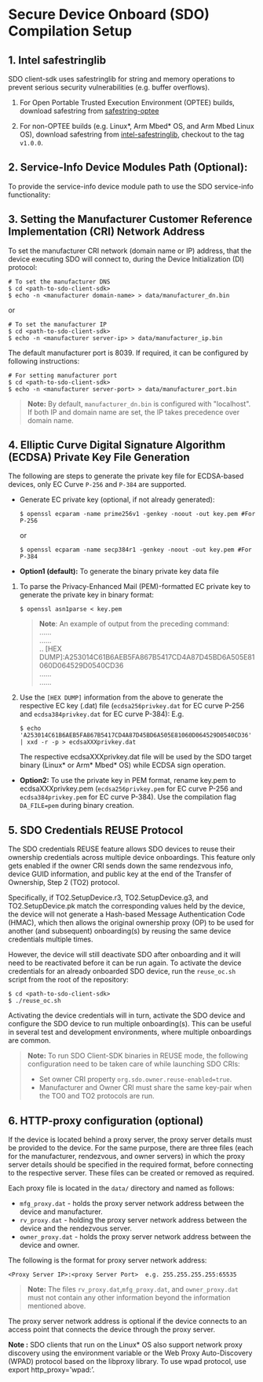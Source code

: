 # Secure Device Onboard (SDO) Compilation Setup
<a name="safestring"></a>
## 1. Intel safestringlib
SDO client-sdk uses safestringlib for string and memory operations to prevent serious security vulnerabilities (e.g. buffer overflows).

1. For Open Portable Trusted Execution Environment (OPTEE) builds, download safestring from <a href="https://gitlab.devtools.intel.com/c-code-sdk/optee/safestring-optee">safestring-optee</a>

2. For non-OPTEE builds (e.g. Linux*, Arm Mbed* OS, and Arm Mbed Linux OS), download safestring from <a href="https://github.com/intel/safestringlib">intel-safestringlib</a>, checkout to the tag `v1.0.0`.

## 2. Service-Info Device Modules Path (Optional):
To provide the service-info device module path to use the SDO service-info functionality:

<a name="manuf_addr"></a>

## 3. Setting the Manufacturer Customer Reference Implementation (CRI) Network Address
To set the manufacturer CRI network (domain name or IP) address, that the device executing SDO will connect to, during the Device Initialization (DI) protocol:

```shell
# To set the manufacturer DNS
$ cd <path-to-sdo-client-sdk>
$ echo -n <manufacturer domain-name> > data/manufacturer_dn.bin
```
or

```shell
# To set the manufacturer IP
$ cd <path-to-sdo-client-sdk>
$ echo -n <manufacturer server-ip> > data/manufacturer_ip.bin
```

The default manufacturer port is 8039. If required, it can be configured by following instructions:

```shell
# For setting manufacturer port
$ cd <path-to-sdo-client-sdk>
$ echo -n <manufacturer server-port> > data/manufacturer_port.bin
```

> **Note:** By default, `manufacturer_dn.bin` is configured with "localhost". If both IP and domain name are set, the IP takes precedence over domain name.

<a name="ecdsa_priv"></a>
## 4. Elliptic Curve Digital Signature Algorithm (ECDSA) Private Key File Generation
The following are steps to generate the private key file for ECDSA-based devices, only EC Curve `P-256` and `P-384` are supported.

*  Generate EC private key (optional, if not already generated):
   ```shell
   $ openssl ecparam -name prime256v1 -genkey -noout -out key.pem #For P-256
   ```
   or
   ```shell
   $ openssl ecparam -name secp384r1 -genkey -noout -out key.pem #For P-384
   ```

*   **Option1 (default):** To generate the binary private key data file

1. To parse the Privacy-Enhanced Mail (PEM)-formatted EC private key to generate the private key in binary format:
   ```shell
   $ openssl asn1parse < key.pem
   ```
   > **Note**: An example of output from the preceding command: <br>
     ...... <br>
     ...... <br>
     .. [HEX DUMP]:A253014C61B6AEB5FA867B5417CD4A87D45BD6A505E81060D064529D0540CD36<br>
     ...... <br>
     ...... <br>

2. Use the `[HEX DUMP]` information from the above to generate the respective EC key (.dat) file (`ecdsa256privkey.dat` for EC curve P-256 and `ecdsa384privkey.dat` for EC curve P-384):
	E.g.
   ```shell
   $ echo 'A253014C61B6AEB5FA867B5417CD4A87D45BD6A505E81060D064529D0540CD36' | xxd -r -p > ecdsaXXXprivkey.dat
   ```

   The respective ecdsaXXXprivkey.dat file will be used by the  SDO target binary (Linux* or Arm* Mbed* OS) while ECDSA sign operation.
   

* **Option2:** To use the private key in PEM format, rename key.pem to ecdsaXXXprivkey.pem (`ecdsa256privkey.pem` for EC curve P-256 and `ecdsa384privkey.pem` for EC curve P-384). Use the compilation flag `DA_FILE=pem` during binary creation.

<a name="http_proxy"></a>

## 5.  SDO Credentials REUSE Protocol

 The SDO credentials REUSE feature allows  SDO devices to reuse their ownership credentials across multiple device onboardings. This feature only gets enabled if the owner CRI sends down the same rendezvous info, device GUID information, and public key at the end of the Transfer of Ownership, Step 2 (TO2) protocol.

Specifically, if TO2.SetupDevice.r3, TO2.SetupDevice.g3, and TO2.SetupDevice.pk match the corresponding values held by the device, the device will not generate a Hash-based Message Authentication Code (HMAC), which then allows the original ownership proxy (OP) to be used for another (and subsequent) onboarding(s) by reusing the same device credentials multiple times.

However, the device will still deactivate  SDO after onboarding and it will need to be reactivated before it can be run again. To activate the device credentials for an already onboarded  SDO device, run the `reuse_oc.sh` script from the root of the repository:

```shell
$ cd <path-to-sdo-client-sdk>
$ ./reuse_oc.sh
```

Activating the device credentials will in turn, activate the  SDO device and configure the  SDO device to run multiple onboarding(s). This can be useful in several test and development environments, where multiple onboardings are common.

> **Note:** To run  SDO Client-SDK binaries in REUSE mode, the following configuration need to be taken care of while launching  SDO CRIs:
> * Set owner CRI property `org.sdo.owner.reuse-enabled=true`.
> * Manufacturer and Owner CRI must share the same key-pair when the TO0 and TO2 protocols are run.
## 6. HTTP-proxy configuration (optional)
If the device is located behind a proxy server, the proxy server details must be provided to the device. For the same purpose, there are three files (each for the manufacturer, rendezvous, and owner servers) in which the proxy server details should be specified in the required format, before connecting to the respective server. These files can be created or removed as required.

Each proxy file is located in the `data/` directory and named as follows:

* `mfg_proxy.dat` - holds the proxy server network address between the device and manufacturer.
* `rv_proxy.dat` - holding the proxy server network address between the device and the rendezvous server.
* `owner_proxy.dat` - holds the proxy server network address between the device and owner.

The following is the format for proxy server network address:

    <Proxy Server IP>:<proxy Server Port>  e.g. 255.255.255.255:65535

> **Note:** The files `rv_proxy.dat`,`mfg_proxy.dat`, and `owner_proxy.dat` must not contain any other information beyond the information mentioned above.

The proxy server network address is optional if the device connects to an access point that connects the device through the proxy server.

**Note :**  SDO clients that run on the Linux* OS also support network proxy discovery using the environment variable or the Web Proxy Auto-Discovery (WPAD) protocol based on the libproxy library. To use wpad protocol, use export http_proxy=’wpad:’.
